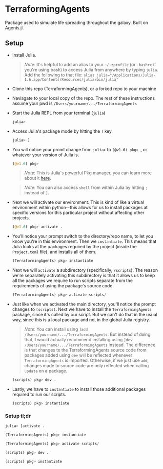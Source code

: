 # TerraformingAgents

Package used to simulate life spreading throughout the galaxy. Built on Agents.jl.

## Setup

- Install Julia.

    > *Note*: It's helpful to add an alias to your `~/.zprofile` (or `.bashrc` if you're using bash) to access Julia from anywhere by typing `julia`. Add the following to that file: `alias julia="/Applications/Julia-1.6.app/Contents/Resources/julia/bin/julia" `

- Clone this repo (TerraformingAgents), or a forked repo to your machine

- Naviagate to your local copy of the repo. The rest of these instructions assume your pwd is `/Users/yourname/.../TerraformingAgents`
- Start the Julia REPL from your terminal (`julia`)


    ```julia
    julia> 
    ```
- Access Julia's package mode by hitting the `]` key. 

    ```julia
    julia> ]
    ```
- You will notice your promt change from `julia>` to `(@v1.6) pkg> `, or whatever your version of Julia is.

    ```julia
    (@v1.6) pkg> 
    ```
    > *Note*: This is Julia's powerful Pkg manager, you can learn more about it [here](https://docs.julialang.org/en/v1/stdlib/Pkg/).
    
    > *Note*: You can also access `shell` from within Julia by hitting `;` instead of `]`.

- Next we will activate our environment. This is kind of like a virtual environment within python--this allows for us to install packages at specific versions for this particular project without affecting other projects.

    ```julia
    (@v1.6) pkg> activate .
    ```
- You'll notice your prompt switch to the directory/repo name, to let you know you're in this environment. Then we `instantiate`. This means that Julia looks at the packages required by the project (inside the `Project.toml` file), and installs all of them.

    ```julia
    (TerraformingAgents) pkg> instantiate
    ```
- Next we will `activate` a subdirectory (specifically, `/scripts`). The reason we're separately activating this subdirectory is that it allows us to keep all the packages we require to run scripts separate from the requirements of using the package's source code.

    ```julia
    (TerraformingAgents) pkg> activate scripts/
    ```
- Just like when we activated the main directory, you'll notice the prompt changes to `(scripts)`. Next we have to install the `TerraformingAgents` package, since it's called by our script. But we can't do that in the usual way, since this is a local package and not in the global Julia registry. 
    
    > *Note*: You can install using `]add /Users/yourname/.../TerraformingAgents`. But instead of doing that, I would actually recommend installing using `]dev /Users/yourname/.../TerraformingAgents` instead. The difference is that changes to the TerraformingAgents source code from packages added using `dev` will be reflected whenever `TerraformingAgents` is imported. Otherwise, if we just use `add`, changes made to source code are only reflected when calling `update` on a package.

    ```julia
    (scripts) pkg> dev .
    ```
- Lastly, we have to `instantiate` to install those additional packages required to run our scripts.
    
    ```julia
    (scripts) pkg> instantiate
    ```

### Setup tl;dr

```julia
julia> ]activate .

(TerraformingAgents) pkg> instantiate

(TerraformingAgents) pkg> activate scripts/

(scripts) pkg> dev .

(scripts) pkg> instantiate
```
